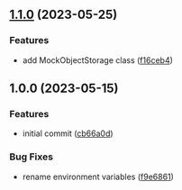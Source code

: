 ## [1.1.0](https://github.com/feathermint/object-storage/compare/v1.0.0...v1.1.0) (2023-05-25)


### Features

* add MockObjectStorage class ([f16ceb4](https://github.com/feathermint/object-storage/commit/f16ceb4b2514aae6cf5aee720cd4dd5059bcdc73))

## 1.0.0 (2023-05-15)


### Features

* initial commit ([cb66a0d](https://github.com/feathermint/object-storage/commit/cb66a0d545a8388af68114357a63aff5eeed522a))


### Bug Fixes

* rename environment variables ([f9e6861](https://github.com/feathermint/object-storage/commit/f9e6861fcdbcd5aa367774d57b8c6d0fd9421613))
